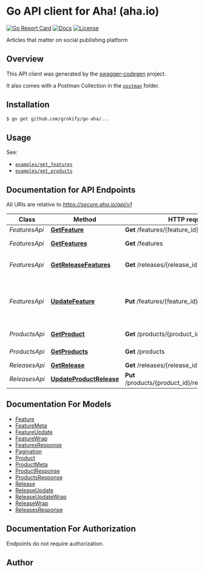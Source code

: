 # Go API client for Aha! (aha.io)

[![Go Report Card][goreport-svg]][goreport-link]
[![Docs][docs-godoc-svg]][docs-godoc-link]
[![License][license-svg]][license-link]

 [build-status-svg]: https://api.travis-ci.org/grokify/go-aha.svg?branch=master
 [build-status-link]: https://travis-ci.org/grokify/go-aha
 [goreport-svg]: https://goreportcard.com/badge/github.com/grokify/go-aha
 [goreport-link]: https://goreportcard.com/report/github.com/grokify/go-aha
 [docs-godoc-svg]: https://img.shields.io/badge/docs-godoc-blue.svg
 [docs-godoc-link]: https://godoc.org/github.com/grokify/go-aha
 [license-svg]: https://img.shields.io/badge/license-MIT-blue.svg
 [license-link]: https://github.com/grokify/go-aha/blob/master/LICENSE

Articles that matter on social publishing platform

## Overview
This API client was generated by the [swagger-codegen](https://github.com/swagger-api/swagger-codegen) project.

It also comes with a Postman Collection in the [`postman`](postman) folder.

## Installation

```bash
$ go get github.com/grokify/go-aha/...
```

## Usage

See:

* [`examples/get_features`](examples/get_features)
* [`examples/get_products`](examples/get_products)

## Documentation for API Endpoints

All URIs are relative to *https://secure.aha.io/api/v1*

Class | Method | HTTP request | Description
------------ | ------------- | ------------- | -------------
*FeaturesApi* | [**GetFeature**](docs/FeaturesApi.md#getfeature) | **Get** /features/{feature_id} | 
*FeaturesApi* | [**GetFeatures**](docs/FeaturesApi.md#getfeatures) | **Get** /features | Get all features
*FeaturesApi* | [**GetReleaseFeatures**](docs/FeaturesApi.md#getreleasefeatures) | **Get** /releases/{release_id}/features | Get all features for a release
*FeaturesApi* | [**UpdateFeature**](docs/FeaturesApi.md#updatefeature) | **Put** /features/{feature_id} | Update a feature&#39;s custom fields with tag-like value
*ProductsApi* | [**GetProduct**](docs/ProductsApi.md#getproduct) | **Get** /products/{product_id} | Products API
*ProductsApi* | [**GetProducts**](docs/ProductsApi.md#getproducts) | **Get** /products | Products API
*ReleasesApi* | [**GetRelease**](docs/ReleasesApi.md#getrelease) | **Get** /releases/{release_id} | 
*ReleasesApi* | [**UpdateProductRelease**](docs/ReleasesApi.md#updateproductrelease) | **Put** /products/{product_id}/releases/{release_id} | Update a release


## Documentation For Models

 - [Feature](docs/Feature.md)
 - [FeatureMeta](docs/FeatureMeta.md)
 - [FeatureUpdate](docs/FeatureUpdate.md)
 - [FeatureWrap](docs/FeatureWrap.md)
 - [FeaturesResponse](docs/FeaturesResponse.md)
 - [Pagination](docs/Pagination.md)
 - [Product](docs/Product.md)
 - [ProductMeta](docs/ProductMeta.md)
 - [ProductResponse](docs/ProductResponse.md)
 - [ProductsResponse](docs/ProductsResponse.md)
 - [Release](docs/Release.md)
 - [ReleaseUpdate](docs/ReleaseUpdate.md)
 - [ReleaseUpdateWrap](docs/ReleaseUpdateWrap.md)
 - [ReleaseWrap](docs/ReleaseWrap.md)
 - [ReleasesResponse](docs/ReleasesResponse.md)


## Documentation For Authorization
 Endpoints do not require authorization.


## Author



